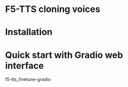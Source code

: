 # F5-TTS cloning voices

# Installation


# Quick start with Gradio web interface
f5-tts_finetune-gradio
